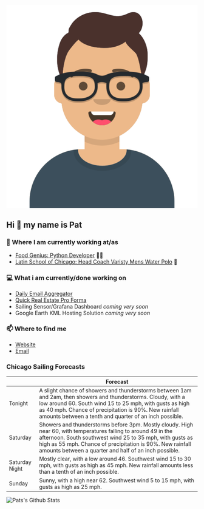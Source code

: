 [![Social banner for p-j-falconer](https://raw.githubusercontent.com/P-J-FALCONER/P-J-FALCONER/master/assets/avataaars.svg)](https://patfalconer.com/)
## Hi :wave: my name is Pat

### 💼 Where I am currently working at/as
- [Food Genius: Python Developer](https://getfoodgenius.com/) 🍔🐍
- [Latin School of Chicago: Head Coach Varisty Mens Water Polo](https://www.latinschool.org/) 🤽


### 💻 What i am currently/done working on
 - [Daily Email Aggregator](https://github.com/P-J-FALCONER/dott_daily_mail)
 - [Quick Real Estate Pro Forma](https://github.com/P-J-FALCONER/henry)
 - Sailing Sensor/Grafana Dashboard *coming very soon*
 - Google Earth KML Hosting Solution *coming very soon*

### 📫 Where to find me
 - [Website](https://patfalconer.com/)
 - [Email](mailto:patrick.j.falconer@gmail.com)


### Chicago Sailing Forecasts
|   | Forecast  |
|---|---|
| Tonight | A slight chance of showers and thunderstorms between 1am and 2am, then showers and thunderstorms. Cloudy, with a low around 60. South wind 15 to 25 mph, with gusts as high as 40 mph. Chance of precipitation is 90%. New rainfall amounts between a tenth and quarter of an inch possible. |
| Saturday | Showers and thunderstorms before 3pm. Mostly cloudy. High near 60, with temperatures falling to around 49 in the afternoon. South southwest wind 25 to 35 mph, with gusts as high as 55 mph. Chance of precipitation is 90%. New rainfall amounts between a quarter and half of an inch possible. |
| Saturday Night | Mostly clear, with a low around 46. Southwest wind 15 to 30 mph, with gusts as high as 45 mph. New rainfall amounts less than a tenth of an inch possible. |
| Sunday | Sunny, with a high near 62. Southwest wind 5 to 15 mph, with gusts as high as 25 mph. |

![Pats's Github Stats](https://github-readme-stats.vercel.app/api?username=p-j-falconer&show_icons=true&theme=radical)
